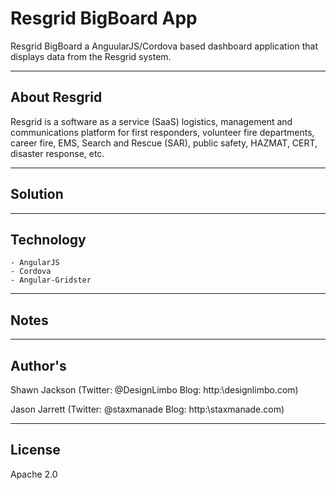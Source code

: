 Resgrid BigBoard App
===========================

Resgrid BigBoard a AnguularJS/Cordova based dashboard application that displays data from the Resgrid system.

*********

About Resgrid
-------------
Resgrid is a software as a service (SaaS) logistics, management and communications platform for first responders, volunteer fire departments, career fire, EMS, Search and Rescue (SAR), public safety, HAZMAT, CERT, disaster response, etc.

*********

Solution
--------


*******

Technology
-------------
    - AngularJS
    - Cordova
    - Angular-Gridster

*******

Notes
-------------


*******

Author's
-------------
Shawn Jackson (Twitter: @DesignLimbo Blog: http:\\designlimbo.com)

Jason Jarrett (Twitter: @staxmanade Blog: http:\\staxmanade.com)

*******

License
-------
Apache 2.0